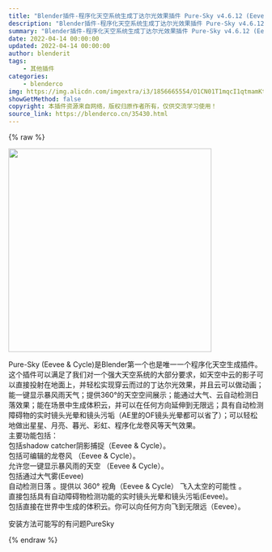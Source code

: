 ```yaml
---
title: "Blender插件-程序化天空系统生成丁达尔光效果插件 Pure-Sky v4.6.12 (Eevee & Cycle)"
description: "Blender插件-程序化天空系统生成丁达尔光效果插件 Pure-Sky v4.6.12 (Eevee & Cycle)"
summary: "Blender插件-程序化天空系统生成丁达尔光效果插件 Pure-Sky v4.6.12 (Eevee & Cycle)"
date: 2022-04-14 00:00:00
updated: 2022-04-14 00:00:00
author: blenderit
tags: 
    - 其他插件
categories:
    - blenderco
img: https://img.alicdn.com/imgextra/i3/1856665554/O1CN01T1mqcI1qtmamKtKpG_!!1856665554.jpg
showGetMethod: false
copyright: 本插件资源来自网络，版权归原作者所有，仅供交流学习使用！
source_link: https://blenderco.cn/35430.html
---
```


{% raw %}
<p><img loading="lazy" class="aligncenter" src="https://preview.cloud.189.cn/image/imageAction?param=5A9D17DF101CEB53E56234430584DEB8B707900661E96E936B86F89174EB5897033BF3CEE13F79CF7E9503F9479CA53B07E1291D6F406755541EA90DE6DD4BFAD24F4F338F5825764F8E3B4D046CB599635377CCAB6012BE5B4C2D27AD120EA0D97853617E220F9C937723A23C7BACD80B5763CF" width="401" height="401"></p><p>Pure-Sky (Eevee &amp; Cycle)是Blender第一个也是唯一一个程序化天空生成插件。这个插件可以满足了我们对一个强大天空系统的大部分要求，如天空中云的影子可以直接投射在地面上，并轻松实现穿云而过的丁达尔光效果，并且云可以做动画；能一键显示暴风雨天气；提供360°的天空空间展示；能通过大气、云自动检测日落效果；能在场景中生成体积云，并可以在任何方向延伸到无限远；具有自动检测障碍物的实时镜头光晕和镜头污垢（AE里的OF镜头光晕都可以省了）；可以轻松地做出星星、月亮、暮光、彩虹、程序化龙卷风等天气效果。<br data-filtered="filtered">主要功能包括：<br data-filtered="filtered">包括shadow catcher阴影捕捉（Eevee &amp; Cycle）。<br data-filtered="filtered">包括可编辑的龙卷风 （Eevee &amp; Cycle）。<br data-filtered="filtered">允许您一键显示暴风雨的天空 （Eevee &amp; Cycle）。<br data-filtered="filtered">包括通过大气雾(Eevee)<br data-filtered="filtered">自动检测日落 。提供以 360° 视角（Eevee &amp; Cycle） 飞入太空的可能性 。<br data-filtered="filtered">直接包括具有自动障碍物检测功能的实时镜头光晕和镜头污垢(Eevee)。<br data-filtered="filtered">包括直接在世界中生成的体积云。你可以向任何方向飞到无限远（Eevee）。</p><p>安装方法可能写的有问题PureSky</p>
<div style="display: none">blenderco</div>
{% endraw %}